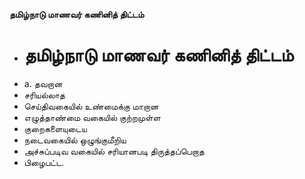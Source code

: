 **தமிழ்நாடு மாணவர் கணினித் திட்டம்**
- # தமிழ்நாடு மாணவர் கணினித் திட்டம்
- a. தவறான
- சரியல்லாத
- செய்திவகையில் உண்மைக்கு மாறான
- எழுத்தாண்மை வகையில் குற்றமுள்ள
- குறைகளையுடைய
- நடைவகையில் ஒழுங்குமீறிய
- அச்சுப்படிவ வகையில் சரியானபடி திருத்தப்பெறாத
- பிழைபட்ட.

